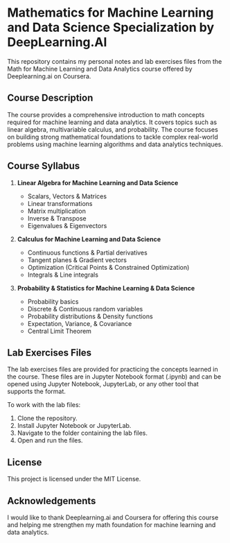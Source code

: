 # Mathematics for Machine Learning and Data Science Specialization by DeepLearning.AI

This repository contains my personal notes and lab exercises files from the Math for Machine Learning and Data Analytics course offered by Deeplearning.ai on Coursera.

## Course Description

The course provides a comprehensive introduction to math concepts required for machine learning and data analytics. It covers topics such as linear algebra, multivariable calculus, and probability. The course focuses on building strong mathematical foundations to tackle complex real-world problems using machine learning algorithms and data analytics techniques.

## Course Syllabus

1. **Linear Algebra for Machine Learning and Data Science**

   - Scalars, Vectors & Matrices
   - Linear transformations
   - Matrix multiplication
   - Inverse & Transpose
   - Eigenvalues & Eigenvectors

2. **Calculus for Machine Learning and Data Science**

   - Continuous functions & Partial derivatives
   - Tangent planes & Gradient vectors
   - Optimization (Critical Points & Constrained Optimization)
   - Integrals & Line integrals

3. **Probability & Statistics for Machine Learning & Data Science**

   - Probability basics
   - Discrete & Continuous random variables
   - Probability distributions & Density functions
   - Expectation, Variance, & Covariance
   - Central Limit Theorem

## Lab Exercises Files

The lab exercises files are provided for practicing the concepts learned in the course. These files are in Jupyter Notebook format (.ipynb) and can be opened using Jupyter Notebook, JupyterLab, or any other tool that supports the format.

To work with the lab files:

1. Clone the repository.
2. Install Jupyter Notebook or JupyterLab.
3. Navigate to the folder containing the lab files.
4. Open and run the files.

## License

This project is licensed under the MIT License.

## Acknowledgements

I would like to thank Deeplearning.ai and Coursera for offering this course and helping me strengthen my math foundation for machine learning and data analytics.
